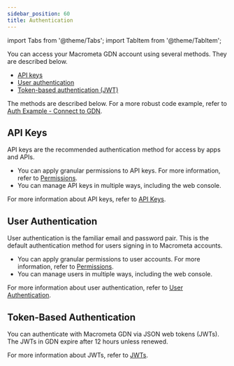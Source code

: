 ```yaml
---
sidebar_position: 60
title: Authentication
---
```


import Tabs from '@theme/Tabs';
import TabItem from '@theme/TabItem';

You can access your Macrometa GDN account using several methods. They are described below.

- [API keys](../api-keys/index)
- [User authentication](user-auth)
- [Token-based authentication (JWT)](jwts)

The methods are described below. For a more robust code example, refer to [Auth Example - Connect to GDN](connect-to-gdn).

## API Keys

API keys are the recommended authentication method for access by apps and APIs.

- You can apply granular permissions to API keys. For more information, refer to [Permissions](../permissions/index).
- You can manage API keys in multiple ways, including the web console.

For more information about API keys, refer to [API Keys](../api-keys/index).

## User Authentication

User authentication is the familiar email and password pair. This is the default authentication method for users signing in to Macrometa accounts.

- You can apply granular permissions to user accounts. For more information, refer to [Permissions](../permissions/index).
- You can manage users in multiple ways, including the web console.

For more information about user authentication, refer to [User Authentication](user-auth).

## Token-Based Authentication

You can authenticate with Macrometa GDN via JSON web tokens (JWTs). The JWTs in GDN expire after 12 hours unless renewed.

For more information about JWTs, refer to [JWTs](jwts).

